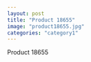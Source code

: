```yaml
---
layout: post
title: "Product 18655"
image: "product18655.jpg"
categories: "category1"
---
```

Product 18655
